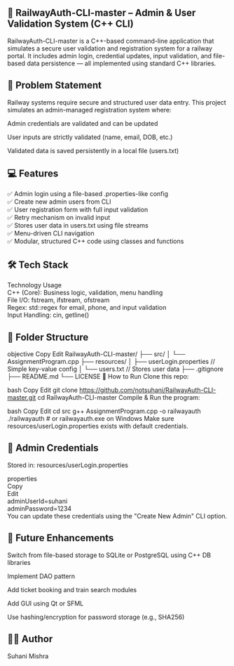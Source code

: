<h2>🚆 RailwayAuth-CLI-master – Admin & User Validation System (C++ CLI)</h2>
RailwayAuth-CLI-master is a C++-based command-line application that simulates a secure user validation and registration system for a railway portal.
It includes admin login, credential updates, input validation, and file-based data persistence — all implemented using standard C++ libraries. <br>

<h2>🧠 Problem Statement </h2>
Railway systems require secure and structured user data entry.
This project simulates an admin-managed registration system where:

Admin credentials are validated and can be updated

User inputs are strictly validated (name, email, DOB, etc.)

Validated data is saved persistently in a local file (users.txt) <br>

<h2>💻 Features</h2>
✅ Admin login using a file-based .properties-like config<br>
✅ Create new admin users from CLI<br>
✅ User registration form with full input validation<br>
✅ Retry mechanism on invalid input<br>
✅ Stores user data in users.txt using file streams<br>
✅ Menu-driven CLI navigation<br>
✅ Modular, structured C++ code using classes and functions <br>

<h2>🛠️ Tech Stack</h2>
Technology	Usage <br>
C++ (Core):	Business logic, validation, menu handling<br>
File I/O:	fstream, ifstream, ofstream<br>
Regex:	std::regex for email, phone, and input validation<br>
Input Handling:	cin, getline()<br>

<h2>📁 Folder Structure </h2>
objective
Copy
Edit
RailwayAuth-CLI-master/
├── src/
│   └── AssignmentProgram.cpp
├── resources/
│   ├── userLogin.properties   // Simple key-value config
│   └── users.txt              // Stores user data
├── .gitignore
├── README.md
└── LICENSE
🚀 How to Run
Clone this repo:

bash
Copy
Edit
git clone https://github.com/notsuhani/RailwayAuth-CLI-master.git
cd RailwayAuth-CLI-master
Compile & Run the program:

bash
Copy
Edit
cd src
g++ AssignmentProgram.cpp -o railwayauth
./railwayauth   # or railwayauth.exe on Windows
Make sure resources/userLogin.properties exists with default credentials.

<h2>🔐 Admin Credentials</h2>
Stored in: resources/userLogin.properties<br>

properties<br>
Copy<br>
Edit<br>
adminUserId=suhani<br>
adminPassword=1234<br>
You can update these credentials using the "Create New Admin" CLI option.<br>

<h2>📌 Future Enhancements</h2>
Switch from file-based storage to SQLite or PostgreSQL using C++ DB libraries<br>

Implement DAO pattern<br>

Add ticket booking and train search modules<br>

Add GUI using Qt or SFML<br>

Use hashing/encryption for password storage (e.g., SHA256)<br>

<h2>🧑‍💻 Author</h2>
Suhani Mishra

